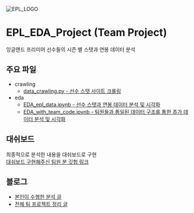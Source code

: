 ![EPL_LOGO](https://www.premierleague.com/resources/rebrand/v7.129.0/i/elements/pl-main-logo.png)
# EPL_EDA_Project (Team Project)
잉글랜드 프리미어 선수들의 시즌 별 스탯과 연봉 데이터 분석

## 주요 파일
* crawling
    * [data_crawling.py - 선수 스탯 사이트 크롤링](https://github.com/LEEINSEO-0118/EPL_EDA_Project/blob/main/crawling/data_crawling.py)  
* eda
    * [EDA_epl_data.ipynb - 선수 스탯과 연봉 데이터 분석 및 시각화](https://github.com/LEEINSEO-0118/EPL_EDA_Project/blob/main/EDA_epl_data.ipynb)  
    * [EDA_with_team_code.ipynb - 팀원들과 통일된 데이터 구조를 통한 추가 데이터 분석 및 시각화](https://github.com/LEEINSEO-0118/EPL_EDA_Project/blob/main/EDA_with_team_code.ipynb)  

## 대쉬보드

최종적으로 분석한 내용을 대쉬보드로 구현  
[대쉬보드 구현해주신 팀원 분 깃헙 링크](https://github.com/sajacaros/eda_champions)

## 블로그
* [본인이 수행한 분석 글](https://medium.com/@dlstj1506/eda-epl-eda-c71ea8f7a26b)
* [전체 팀 프로젝트 정리 글](https://medium.com/@dlstj1506/eda-eda-project-team-project-2ca94f10bfca)
